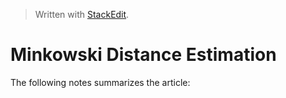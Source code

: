 


> Written with [StackEdit](https://stackedit.io/).

# Minkowski Distance Estimation

The following notes summarizes the article: 
<!--stackedit_data:
eyJoaXN0b3J5IjpbLTE1NTUzODE2ODVdfQ==
-->